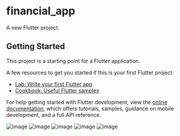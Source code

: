 # financial_app

A new Flutter project.

## Getting Started

This project is a starting point for a Flutter application.

A few resources to get you started if this is your first Flutter project:

- [Lab: Write your first Flutter app](https://docs.flutter.dev/get-started/codelab)
- [Cookbook: Useful Flutter samples](https://docs.flutter.dev/cookbook)

For help getting started with Flutter development, view the
[online documentation](https://docs.flutter.dev/), which offers tutorials,
samples, guidance on mobile development, and a full API reference.


![image](https://user-images.githubusercontent.com/112419444/191877356-80b4695e-c636-4b94-b18e-26a424baadc8.png)
![image](https://user-images.githubusercontent.com/112419444/191877438-0f1cdb61-c0e8-4527-8565-10439682bc57.png)
![image](https://user-images.githubusercontent.com/112419444/191877454-f299a4d0-9478-4ce3-8afb-01700f494ced.png)
![image](https://user-images.githubusercontent.com/112419444/191877470-60fd82cb-670f-46b7-b62c-3650779dcb92.png)
![image](https://user-images.githubusercontent.com/112419444/191877550-06e4a294-2680-4594-bf2a-a3e96590949f.png)
